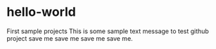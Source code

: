 # hello-world
First sample projects
This is some  sample text message to test github project
save me save me save me save me.
